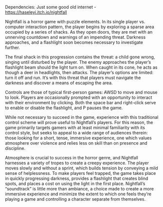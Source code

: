 Dependencies: Just some good old internet - https://haseleyi.itch.io/nightfall

Nightfall is a horror game with puzzle elements. In its single player vs. computer interaction pattern, the player begins by exploring a sparse area occupied by a series of shacks. As they open doors, they are met with an unnerving countdown and warnings of an impending threat. Darkness approaches, and a flashlight soon becomes necessary to investigate further. 

The final shack in this progression contains the threat: a child gone wrong, singing until disturbed by the player. The enemy approaches the player’s flashlight beam should the light turn on. When caught in its cone, he acts as though a deer in headlights, then attacks. The player’s options are limited: turn it off and run. It’s with this threat that players must navigate the darkness and discover a means of escaping the area.

Controls are those of typical first-person games: AWSD to move and mouse to look. Players are occasionally prompted with an opportunity to interact with their environment by clicking. Both the space bar and right-click serve to enable or disable the flashlight, and P pauses the game.

While not necessary to succeed in the game, experience with this traditional control scheme will prove useful to Nightfall’s players. For this reason, the game primarily targets gamers with at least minimal familiarity with its control style, but seeks to appeal to a wide range of audiences therein: those looking for a short, tense, immersive experience, one which values atmosphere over violence and relies less on skill than on presence and discipline.

Atmosphere is crucial to success in the horror genre, and Nightfall harnesses a variety of tropes to create a creepy experience. The player moves slowly and without a sprint, which builds tension by conveying a mild sense of helplessness. To make players feel trapped, the game takes place in quickly progressing darkness, provides a flashlight that creates blind spots, and places a cost on using the light in the first place. Nightfall’s “soundtrack” is little more than ambiance, a choice made to create a more immersive experience and minimize the extent to which one feels they’re playing a game and controlling a character separate from themselves.